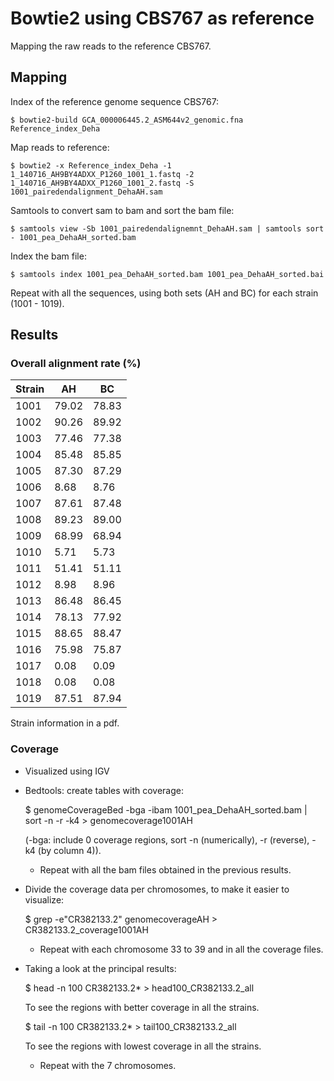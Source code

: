 # Bowtie2 using CBS767 as reference
Mapping the raw reads to the reference CBS767.

## Mapping
Index of the reference genome sequence CBS767:

	$ bowtie2-build GCA_000006445.2_ASM644v2_genomic.fna Reference_index_Deha

Map reads to reference:

	$ bowtie2 -x Reference_index_Deha -1 1_140716_AH9BY4ADXX_P1260_1001_1.fastq -2 1_140716_AH9BY4ADXX_P1260_1001_2.fastq -S 1001_pairedendalignment_DehaAH.sam

Samtools to convert sam to bam and sort the bam file:

	$ samtools view -Sb 1001_pairedendalignemnt_DehaAH.sam | samtools sort - 1001_pea_DehaAH_sorted.bam

Index the bam file:

	$ samtools index 1001_pea_DehaAH_sorted.bam 1001_pea_DehaAH_sorted.bai

Repeat with all the sequences, using both sets (AH and BC) for each strain (1001 - 1019).

## Results

### Overall alignment rate (%)

| Strain | AH    | BC    |
|--------|-------|-------|
| 1001   | 79.02 | 78.83 |
| 1002   | 90.26 | 89.92 |
| 1003   | 77.46 | 77.38 |
| 1004   | 85.48 | 85.85 |
| 1005   | 87.30 | 87.29 |
| 1006   | 8.68  | 8.76  |
| 1007   | 87.61 | 87.48 |
| 1008   | 89.23 | 89.00 |
| 1009   | 68.99 | 68.94 |
| 1010   | 5.71  | 5.73  |
| 1011   | 51.41 | 51.11 |
| 1012   | 8.98  | 8.96  |
| 1013   | 86.48 | 86.45 |
| 1014   | 78.13 | 77.92 |
| 1015   | 88.65 | 88.47 |
| 1016   | 75.98 | 75.87 |
| 1017   | 0.08  | 0.09  |
| 1018   | 0.08  | 0.08  |
| 1019   | 87.51 | 87.94 |

Strain information in a pdf.

### Coverage
- Visualized using IGV

- Bedtools: create tables with coverage:

	$ genomeCoverageBed -bga -ibam 1001_pea_DehaAH_sorted.bam | sort -n -r -k4 > genomecoverage1001AH

	(-bga: include 0 coverage regions, sort -n (numerically), -r (reverse), -k4 (by column 4)).

	- Repeat with all the bam files obtained in the previous results.

- Divide the coverage data per chromosomes, to make it easier to visualize:

	$ grep -e"CR382133.2" genomecoverageAH > CR382133.2_coverage1001AH

	- Repeat with each chromosome 33 to 39 and in all the coverage files.

- Taking a look at the principal results:

	$ head -n 100 CR382133.2* > head100_CR382133.2_all

	To see the regions with better coverage in all the strains.

	$ tail -n 100 CR382133.2* > tail100_CR382133.2_all

	To see the regions with lowest coverage in all the strains.

	- Repeat with the 7 chromosomes.
	

